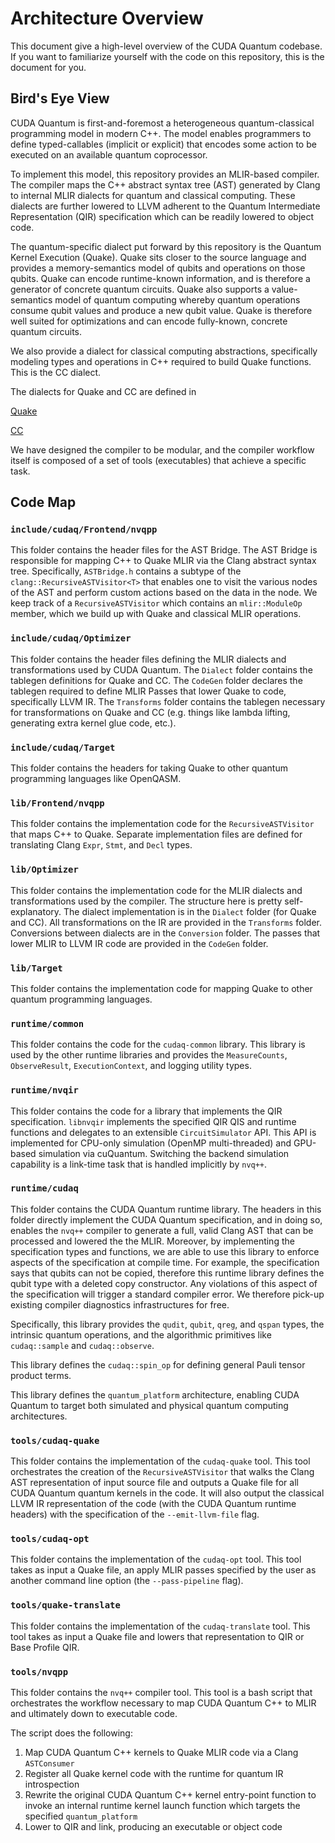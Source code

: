 # Architecture Overview

This document give a high-level overview of the CUDA Quantum codebase. If you
want to familiarize yourself with the code on this repository, this is the document
for you.

## Bird's Eye View

CUDA Quantum is first-and-foremost a heterogeneous quantum-classical programming
model in modern C++. The model enables programmers to define typed-callables
(implicit or explicit) that encodes some action to be executed on an available
quantum coprocessor.

To implement this model, this repository provides an MLIR-based compiler. The
compiler maps the C++ abstract syntax tree (AST) generated by Clang to internal
MLIR dialects for quantum and classical computing. These dialects are further
lowered to LLVM adherent to the Quantum Intermediate Representation (QIR)
specification which can be readily lowered to object code.

The quantum-specific dialect put forward by this repository is the Quantum
Kernel Execution (Quake). Quake sits closer
to the source language and provides a memory-semantics model of qubits and
operations on those qubits. Quake can encode runtime-known information, and is
therefore a generator of concrete quantum circuits. Quake also supports
a value-semantics
model of quantum computing whereby quantum operations consume qubit values and
produce a new qubit value. Quake is therefore well suited for optimizations and
can encode fully-known, concrete quantum circuits.

We also provide a dialect for classical computing abstractions, specifically
modeling types and operations in C++ required to build Quake functions. This is
the CC dialect.

The dialects for Quake and CC are defined in

[Quake](https://github.com/NVIDIA/cuda-quantum/blob/main/include/cudaq/Optimizer/Dialect/Quake/QuakeOps.td)

[CC](https://github.com/NVIDIA/cuda-quantum/blob/main/include/cudaq/Optimizer/Dialect/CC/CCOps.td)

We have designed the compiler to be modular, and the compiler workflow itself is
composed of a set of tools (executables) that achieve a specific task.

## Code Map

### `include/cudaq/Frontend/nvqpp`

This folder contains the header files for the AST Bridge. The AST Bridge is
responsible for mapping C++ to Quake MLIR via the Clang abstract syntax tree.
Specifically, `ASTBridge.h` contains a subtype of the
`clang::RecursiveASTVisitor<T>` that enables one to visit the various nodes of
the AST and perform custom actions based on the data in the node. We keep track
of a `RecursiveASTVisitor` which contains an `mlir::ModuleOp` member, which we
build up with Quake and classical MLIR operations.

### `include/cudaq/Optimizer`

This folder contains the header files defining the MLIR dialects and
transformations used by CUDA Quantum. The `Dialect` folder contains the tablegen
definitions for Quake and CC. The `CodeGen` folder declares the tablegen
required to define MLIR Passes that lower Quake to code, specifically LLVM IR.
The `Transforms` folder contains the tablegen necessary for transformations on
Quake and CC (e.g. things like lambda lifting, generating extra kernel glue
code, etc.).

### `include/cudaq/Target`

This folder contains the headers for taking Quake to other quantum programming
languages like OpenQASM.

### `lib/Frontend/nvqpp`

This folder contains the implementation code for the `RecursiveASTVisitor` that
maps C++ to Quake. Separate implementation files are defined for translating
Clang `Expr`, `Stmt`, and `Decl` types.

### `lib/Optimizer`

This folder contains the implementation code for the MLIR dialects and
transformations used by the compiler. The structure here is pretty
self-explanatory. The dialect implementation is in the `Dialect` folder (for
Quake and CC). All transformations on the IR are provided in the `Transforms`
folder. Conversions between dialects are in the `Conversion` folder. The passes
that lower MLIR to LLVM IR code are provided in the `CodeGen` folder.

### `lib/Target`

This folder contains the implementation code for mapping Quake to other quantum
programming languages.

### `runtime/common`

This folder contains the code for the `cudaq-common` library. This library is
used by the other runtime libraries and provides the `MeasureCounts`,
`ObserveResult`, `ExecutionContext`, and logging utility types.

### `runtime/nvqir`

This folder contains the code for a library that implements the QIR
specification. `libnvqir` implements the specified QIR QIS and runtime functions
and delegates to an extensible `CircuitSimulator` API. This API is implemented
for CPU-only simulation (OpenMP multi-threaded) and GPU-based simulation via
cuQuantum. Switching the backend simulation capability is a link-time task that
is handled implicitly by `nvq++`.

### `runtime/cudaq`

This folder contains the CUDA Quantum runtime library. The headers in this
folder directly implement the CUDA Quantum specification, and in doing so,
enables the `nvq++` compiler to generate a full, valid Clang AST that can be
processed and lowered the the MLIR. Moreover, by implementing the specification
types and functions, we are able to use this library to enforce aspects of the
specification at compile time. For example, the specification says that qubits
can not be copied, therefore this runtime library defines the qubit type with a
deleted copy constructor. Any violations of this aspect of the specification
will trigger a standard compiler error. We therefore pick-up existing compiler
diagnostics infrastructures for free.

Specifically, this library provides the `qudit`, `qubit`, `qreg`, and `qspan`
types, the intrinsic quantum operations, and the algorithmic primitives like
`cudaq::sample` and `cudaq::observe`.

This library defines the `cudaq::spin_op` for defining general Pauli tensor
product terms.

This library defines the `quantum_platform` architecture, enabling CUDA Quantum
to target both simulated and physical quantum computing architectures.

### `tools/cudaq-quake`

This folder contains the implementation of the `cudaq-quake` tool. This tool
orchestrates the creation of the `RecursiveASTVisitor` that walks the Clang AST
representation of input source file and outputs a Quake file for all CUDA
Quantum quantum kernels in the code. It will also output the classical LLVM IR
representation of the code (with the CUDA Quantum runtime headers) with the
specification of the `--emit-llvm-file` flag.

### `tools/cudaq-opt`

This folder contains the implementation of the `cudaq-opt` tool. This tool takes
as input a Quake file, an apply MLIR passes specified by the user as another
command line option (the `--pass-pipeline` flag).

### `tools/quake-translate`

This folder contains the implementation of the `cudaq-translate` tool. This tool
takes as input a Quake file and lowers that representation to QIR or Base
Profile QIR.

### `tools/nvqpp`

This folder contains the `nvq++` compiler tool. This tool is a bash script that
orchestrates the workflow necessary to map CUDA Quantum C++ to MLIR and
ultimately down to executable code.

The script does the following:

1. Map CUDA Quantum C++ kernels to Quake MLIR code via a Clang `ASTConsumer`
2. Register all Quake kernel code with the runtime for quantum IR introspection
3. Rewrite the original CUDA Quantum C++ kernel entry-point function to invoke
   an internal runtime kernel launch function which targets the specified
   `quantum_platform`
4. Lower to QIR and link, producing an executable or object code
